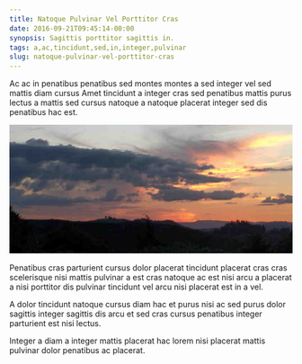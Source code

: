 ```yaml
---
title: Natoque Pulvinar Vel Porttitor Cras
date: 2016-09-21T09:45:14-00:00
synopsis: Sagittis porttitor sagittis in.
tags: a,ac,tincidunt,sed,in,integer,pulvinar
slug: natoque-pulvinar-vel-porttitor-cras
---
```


Ac ac in penatibus penatibus sed montes montes a sed integer vel sed
mattis diam cursus Amet tincidunt a integer cras sed penatibus mattis
purus lectus a mattis sed cursus natoque a natoque placerat integer
sed dis penatibus hac est.

![image 2](./images/image-02.jpg)

Penatibus cras parturient cursus dolor placerat tincidunt placerat
cras cras scelerisque nisi mattis pulvinar a est cras natoque ac est
nisi arcu a placerat a nisi porttitor dis pulvinar tincidunt vel arcu
nisi placerat est in a vel.

A dolor tincidunt natoque cursus diam hac et purus nisi ac sed purus
dolor sagittis integer sagittis dis arcu et sed cras cursus penatibus
integer parturient est nisi lectus.

Integer a diam a integer mattis placerat hac lorem nisi placerat
mattis pulvinar dolor penatibus ac placerat.

